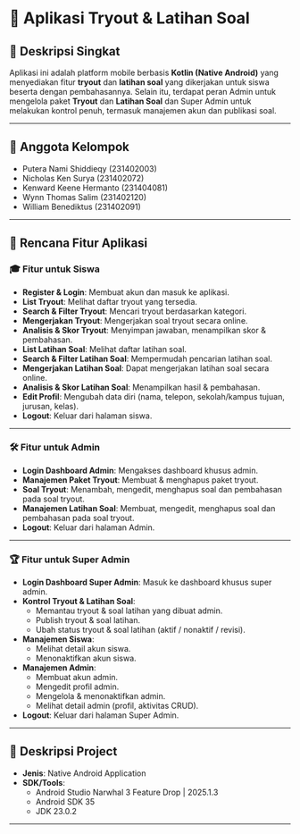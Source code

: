 
# 📘 Aplikasi Tryout & Latihan Soal

## 📝 Deskripsi Singkat
Aplikasi ini adalah platform mobile berbasis **Kotlin (Native Android)** yang menyediakan fitur **tryout** dan **latihan soal** yang dikerjakan untuk siswa beserta dengan pembahasannya. Selain itu, terdapat peran Admin untuk mengelola paket **Tryout** dan **Latihan Soal** dan Super Admin untuk melakukan kontrol penuh, termasuk manajemen akun dan publikasi soal.

---

## 👥 Anggota Kelompok
- Putera Nami Shiddieqy (231402003)
- Nicholas Ken Surya (231402072)
- Kenward Keene Hermanto (231404081)
- Wynn Thomas Salim (231402120)
- William Benediktus (231402091)

---

## 🚀 Rencana Fitur Aplikasi

### 🎓 Fitur untuk **Siswa**
- **Register & Login**: Membuat akun dan masuk ke aplikasi.  
- **List Tryout**: Melihat daftar tryout yang tersedia.  
- **Search & Filter Tryout**: Mencari tryout berdasarkan kategori.  
- **Mengerjakan Tryout**: Mengerjakan soal tryout secara online.  
- **Analisis & Skor Tryout**: Menyimpan jawaban, menampilkan skor & pembahasan.  
- **List Latihan Soal**: Melihat daftar latihan soal.  
- **Search & Filter Latihan Soal**: Mempermudah pencarian latihan soal.  
- **Mengerjakan Latihan Soal**: Dapat mengerjakan latihan soal secara online.  
- **Analisis & Skor Latihan Soal**: Menampilkan hasil & pembahasan.  
- **Edit Profil**: Mengubah data diri (nama, telepon, sekolah/kampus tujuan, jurusan, kelas).  
- **Logout**: Keluar dari halaman siswa.  

---

### 🛠️ Fitur untuk **Admin**
- **Login Dashboard Admin**: Mengakses dashboard khusus admin.  
- **Manajemen Paket Tryout**: Membuat & menghapus paket tryout.  
- **Soal Tryout**: Menambah, mengedit, menghapus soal dan pembahasan pada soal tryout.  
- **Manajemen Latihan Soal**: Membuat, mengedit, menghapus soal dan pembahasan pada soal tryout.  
- **Logout**: Keluar dari halaman Admin.  

---

### 🏆 Fitur untuk **Super Admin**
- **Login Dashboard Super Admin**: Masuk ke dashboard khusus super admin.  
- **Kontrol Tryout & Latihan Soal**:  
  - Memantau tryout & soal latihan yang dibuat admin.  
  - Publish tryout & soal latihan.  
  - Ubah status tryout & soal latihan (aktif / nonaktif / revisi).  
- **Manajemen Siswa**:  
  - Melihat detail akun siswa.  
  - Menonaktifkan akun siswa.  
- **Manajemen Admin**:  
  - Membuat akun admin.  
  - Mengedit profil admin.  
  - Mengelola & menonaktifkan admin.  
  - Melihat detail admin (profil, aktivitas CRUD).  
- **Logout**: Keluar dari halaman Super Admin.  

---

## 📖 Deskripsi Project
- **Jenis**: Native Android Application
- **SDK/Tools**:  
  - Android Studio Narwhal 3 Feature Drop | 2025.1.3
  - Android SDK 35
  - JDK 23.0.2

---

